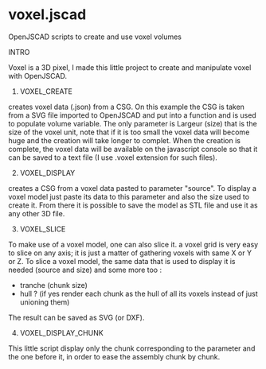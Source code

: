# voxel.jscad
OpenJSCAD scripts to create and use voxel volumes

INTRO

Voxel is a 3D pixel, I made this little project to create and manipulate voxel with OpenJSCAD.


1) VOXEL_CREATE

creates voxel data (.json) from a CSG. On this example the CSG is taken from a SVG file imported to OpenJSCAD and put into a function and is used to populate volume variable.
The only parameter is Largeur (size) that is the size of the voxel unit, note that if it is too small the voxel data will become huge and the creation will take longer to complet.
When the creation is complete, the voxel data will be available on the javascript console so that it can be saved to a text file (I use .voxel extension for such files).

2) VOXEL_DISPLAY

creates a CSG from a voxel data pasted to parameter "source". To display a voxel model just paste its data to this parameter and also the size used to create it. From there it is possible to save the model as STL file and use it as any other 3D file.

3) VOXEL_SLICE

To make use of a voxel model, one can also slice it. a voxel grid is very easy to slice on any axis; it is just a matter of gathering voxels with same X or Y or Z.
To slice a voxel model, the same data that is used to display it is needed (source and size) and some more too :
- tranche (chunk size)
- hull ? (if yes render each chunk as the hull of all its voxels instead of just unioning them)

The result can be saved as SVG (or DXF).

4) VOXEL_DISPLAY_CHUNK

This little script display only the chunk corresponding to the parameter and the one before it, in order to ease the assembly chunk by chunk.

